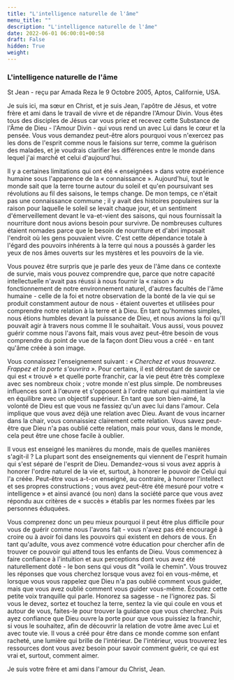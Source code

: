```yaml
---
title: "L'intelligence naturelle de l'âme"
menu_title: ""
description: "L'intelligence naturelle de l'âme"
date: 2022-06-01 06:00:01+00:58
draft: False
hidden: True
weight:
---
```

### L'intelligence naturelle de l'âme

St Jean - reçu par Amada Reza le 9 Octobre 2005, Aptos, Californie, USA.

Je suis ici, ma sœur en Christ, et je suis Jean, l'apôtre de Jésus, et votre frère et ami dans le travail de vivre et de répandre l'Amour Divin. Vous êtes tous des disciples de Jésus car vous priez et recevez cette Substance de l'Âme de Dieu - l'Amour Divin - qui vous rend un avec Lui dans le cœur et la pensée. Vous vous demandez peut-être alors pourquoi vous n'exercez pas les dons de l'esprit comme nous le faisions sur terre, comme la guérison des malades, et je voudrais clarifier les différences entre le monde dans lequel j'ai marché et celui d'aujourd'hui.

Il y a certaines limitations qui ont été « enseignées » dans votre expérience humaine sous l'apparence de la « connaissance ». Aujourd'hui, tout le monde sait que la terre tourne autour du soleil et qu'en poursuivant ses révolutions au fil des saisons, le temps change. De mon temps, ce n'était pas une connaissance commune ; il y avait des histoires populaires sur la raison pour laquelle le soleil se levait chaque jour, et un sentiment d'émerveillement devant le va-et-vient des saisons, qui nous fournissait la nourriture dont nous avions besoin pour survivre. De nombreuses cultures étaient nomades parce que le besoin de nourriture et d'abri imposait l'endroit où les gens pouvaient vivre. C'est cette dépendance totale à l'égard des pouvoirs inhérents à la terre qui nous a poussés à garder les yeux de nos âmes ouverts sur les mystères et les pouvoirs de la vie.

Vous pouvez être surpris que je parle des yeux de l'âme dans ce contexte de survie, mais vous pouvez comprendre que, parce que notre capacité intellectuelle n'avait pas réussi à nous fournir la « raison » du fonctionnement de notre environnement naturel, d'autres facultés de l'âme humaine - celle de la foi et notre observation de la bonté de la vie qui se produit constamment autour de nous - étaient ouvertes et utilisées pour comprendre notre relation à la terre et à Dieu. En tant qu'hommes simples, nous étions humbles devant la puissance de Dieu, et nous avions la foi qu'Il pouvait agir à travers nous comme Il le souhaitait. Vous aussi, vous pouvez guérir comme nous l'avons fait, mais vous avez peut-être besoin de vous comprendre du point de vue de la façon dont Dieu vous a créé - en tant qu'âme créée à son image.

Vous connaissez l'enseignement suivant : *« Cherchez et vous trouverez. Frappez et la porte s'ouvrira »*. Pour certains, il est déroutant de savoir ce qui est « trouvé » et quelle porte franchir, car la vie peut être très complexe avec ses nombreux choix ; votre monde n'est plus simple. De nombreuses influences sont à l'œuvre et s'opposent à l'ordre naturel qui maintient la vie en équilibre avec un objectif supérieur. En tant que son bien-aimé, la volonté de Dieu est que vous ne fassiez qu'un avec lui dans l'amour. Cela implique que vous avez déjà une relation avec Dieu. Avant de vous incarner dans la chair, vous connaissiez clairement cette relation. Vous savez peut-être que Dieu n'a pas oublié cette relation, mais pour vous, dans le monde, cela peut être une chose facile à oublier.

Il vous est enseigné les manières du monde, mais de quelles manières s'agit-il ? La plupart sont des enseignements qui viennent de l'esprit humain qui s'est séparé de l'esprit de Dieu. Demandez-vous si vous avez appris à honorer l'ordre naturel de la vie et, surtout, à honorer le pouvoir de Celui qui l'a créée. Peut-être vous a-t-on enseigné, au contraire, à honorer l'intellect et ses propres constructions ; vous avez peut-être été mesuré pour votre « intelligence » et ainsi avancé (ou non) dans la société parce que vous avez répondu aux critères de « succès » établis par les normes fixées par les personnes éduquées.

Vous comprenez donc un peu mieux pourquoi il peut être plus difficile pour vous de guérir comme nous l'avons fait - vous n'avez pas été encouragé à croire ou à avoir foi dans les pouvoirs qui existent en dehors de vous. En tant qu'adulte, vous avez commencé votre éducation pour chercher afin de trouver ce pouvoir qui attend tous les enfants de Dieu. Vous commencez à faire confiance à l'intuition et aux perceptions dont vous avez été naturellement doté - le bon sens qui vous dit "voilà le chemin". Vous trouvez les réponses que vous cherchez lorsque vous avez foi en vous-même, et lorsque vous vous rappelez que Dieu n'a pas oublié comment vous guider, mais que vous avez oublié comment vous guider vous-même. Écoutez cette petite voix tranquille qui parle. Honorez sa sagesse - ne l'ignorez pas. Si vous le devez, sortez et touchez la terre, sentez la vie qui coule en vous et autour de vous, faites-le pour trouver la guidance que vous cherchez. Puis ayez confiance que Dieu ouvre la porte pour que vous puissiez la franchir, si vous le souhaitez, afin de découvrir la relation de votre âme avec Lui et avec toute vie. Il vous a créé pour être dans ce monde comme son enfant racheté, une lumière qui brille de l'intérieur. De l'intérieur, vous trouverez les ressources dont vous avez besoin pour savoir comment guérir, ce qui est vrai et, surtout, comment aimer.

Je suis votre frère et ami dans l'amour du Christ, Jean.
